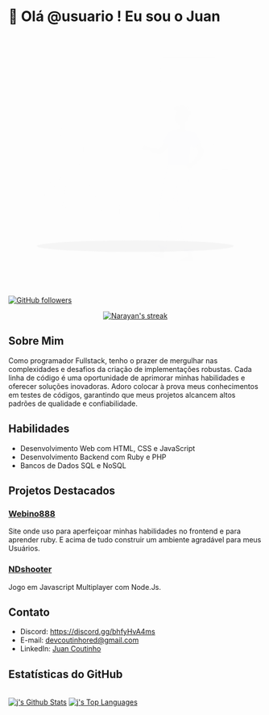 # 👋 Olá @usuario ! Eu sou o Juan


<svg class="animated" id="freepik_stories-cloud-sync" xmlns="http://www.w3.org/2000/svg" viewBox="0 0 500 500" version="1.1" xmlns:xlink="http://www.w3.org/1999/xlink" xmlns:svgjs="http://svgjs.com/svgjs"><style>svg#freepik_stories-cloud-sync:not(.animated) .animable {opacity: 0;}svg#freepik_stories-cloud-sync.animated #freepik--background-complete--inject-8 {animation: 1s 1 forwards cubic-bezier(.36,-0.01,.5,1.38) slideDown;animation-delay: 0s;}svg#freepik_stories-cloud-sync.animated #freepik--cloud-2--inject-8 {animation: 1.5s 1 forwards cubic-bezier(.36,-0.01,.5,1.38) slideDown;animation-delay: 0s;}svg#freepik_stories-cloud-sync.animated #freepik--Character--inject-8 {animation: 1s 1 forwards cubic-bezier(.36,-0.01,.5,1.38) slideUp;animation-delay: 0s;}svg#freepik_stories-cloud-sync.animated #freepik--cloud-1--inject-8 {animation: 1.5s 1 forwards cubic-bezier(.36,-0.01,.5,1.38) slideDown;animation-delay: 0s;}            @keyframes slideDown {                0% {                    opacity: 0;                    transform: translateY(-30px);                }                100% {                    opacity: 1;                    transform: translateY(0);                }            }                    @keyframes slideUp {                0% {                    opacity: 0;                    transform: translateY(30px);                }                100% {                    opacity: 1;                    transform: inherit;                }            }        </style><g id="freepik--background-complete--inject-8" class="animable" style="transform-origin: 250px 226.5px;"><rect y="382.4" width="500" height="0.25" style="fill: rgb(235, 235, 235); transform-origin: 250px 382.525px;" id="el0q5pdkjbvehg" class="animable"></rect><rect x="53.79" y="391.21" width="41.21" height="0.25" style="fill: rgb(235, 235, 235); transform-origin: 74.395px 391.335px;" id="ela19j5h019j" class="animable"></rect><rect x="137.67" y="389.21" width="41.33" height="0.25" style="fill: rgb(235, 235, 235); transform-origin: 158.335px 389.335px;" id="elu943peawgr" class="animable"></rect><rect x="222.78" y="389.21" width="10" height="0.25" style="fill: rgb(235, 235, 235); transform-origin: 227.78px 389.335px;" id="elbrahoueye4l" class="animable"></rect><rect x="86.58" y="397.75" width="46.25" height="0.25" style="fill: rgb(235, 235, 235); transform-origin: 109.705px 397.875px;" id="ell6gqbwem9p" class="animable"></rect><rect x="271.2" y="391.08" width="21.6" height="0.25" style="fill: rgb(235, 235, 235); transform-origin: 282px 391.205px;" id="el8w6lezly9fl" class="animable"></rect><rect x="301.7" y="391.08" width="27.93" height="0.25" style="fill: rgb(235, 235, 235); transform-origin: 315.665px 391.205px;" id="el8r9scz8u3vn" class="animable"></rect><rect x="401.89" y="395.31" width="62.44" height="0.25" style="fill: rgb(235, 235, 235); transform-origin: 433.11px 395.435px;" id="elfoas4zl6bwm" class="animable"></rect><path d="M237,337.8H43.91a5.71,5.71,0,0,1-5.7-5.71V60.66A5.71,5.71,0,0,1,43.91,55H237a5.71,5.71,0,0,1,5.71,5.71V332.09A5.71,5.71,0,0,1,237,337.8ZM43.91,55.2a5.46,5.46,0,0,0-5.45,5.46V332.09a5.46,5.46,0,0,0,5.45,5.46H237a5.47,5.47,0,0,0,5.46-5.46V60.66A5.47,5.47,0,0,0,237,55.2Z" style="fill: rgb(235, 235, 235); transform-origin: 140.46px 196.4px;" id="elovs5rlmgru" class="animable"></path><path d="M453.31,337.8H260.21a5.72,5.72,0,0,1-5.71-5.71V60.66A5.72,5.72,0,0,1,260.21,55h193.1A5.71,5.71,0,0,1,459,60.66V332.09A5.71,5.71,0,0,1,453.31,337.8ZM260.21,55.2a5.47,5.47,0,0,0-5.46,5.46V332.09a5.47,5.47,0,0,0,5.46,5.46h193.1a5.47,5.47,0,0,0,5.46-5.46V60.66a5.47,5.47,0,0,0-5.46-5.46Z" style="fill: rgb(235, 235, 235); transform-origin: 356.75px 196.4px;" id="eli4pajqs9n09" class="animable"></path><g id="el95sryrc7ol5"><rect x="305.33" y="75.07" width="103.09" height="132.46" style="fill: rgb(230, 230, 230); transform-origin: 356.875px 141.3px; transform: rotate(180deg);" class="animable"></rect></g><g id="elcaqmhdnu3w"><rect x="300.25" y="75.07" width="107.45" height="132.46" style="fill: rgb(240, 240, 240); transform-origin: 353.975px 141.3px; transform: rotate(180deg);" class="animable"></rect></g><g id="elom2lxwz7r9"><rect x="305.33" y="207.53" width="103.09" height="4.72" style="fill: rgb(230, 230, 230); transform-origin: 356.875px 209.89px; transform: rotate(180deg);" class="animable"></rect></g><g id="el9twkuzz9wdf"><rect x="291.79" y="207.53" width="107.45" height="4.72" style="fill: rgb(240, 240, 240); transform-origin: 345.515px 209.89px; transform: rotate(180deg);" class="animable"></rect></g><g id="el9kgc8g4amjw"><rect x="294.85" y="94.68" width="118.24" height="93.23" style="fill: rgb(250, 250, 250); transform-origin: 353.97px 141.295px; transform: rotate(90deg);" class="animable"></rect></g><polygon points="369.42 200.41 358.03 82.18 338.33 82.18 349.72 200.41 369.42 200.41" style="fill: rgb(255, 255, 255); transform-origin: 353.875px 141.295px;" id="elsy4jny08t9" class="animable"></polygon><path d="M397.29,160.34a.55.55,0,0,0,.55-.55v-73a.55.55,0,0,0-.55-.54.54.54,0,0,0-.54.54v73A.55.55,0,0,0,397.29,160.34Z" style="fill: rgb(240, 240, 240); transform-origin: 397.295px 123.295px;" id="eltjtda4yfa7f" class="animable"></path><polygon points="345.49 200.41 334.1 82.18 326.42 82.18 337.8 200.41 345.49 200.41" style="fill: rgb(255, 255, 255); transform-origin: 335.955px 141.295px;" id="elkq3lpeci0al" class="animable"></polygon><g id="eleqirb5z3re9"><rect x="248.69" y="140.84" width="118.24" height="0.9" style="fill: rgb(230, 230, 230); transform-origin: 307.81px 141.29px; transform: rotate(90deg);" class="animable"></rect></g><g id="el54wfndjxw2u"><polygon points="298.57 91.46 403.31 91.46 403.96 84.94 299.22 84.94 298.57 91.46" style="fill: rgb(224, 224, 224); opacity: 0.5; transform-origin: 351.265px 88.2px;" class="animable"></polygon></g><g id="el1xzs5vs6cieh"><polygon points="298.57 102.17 403.31 102.17 403.96 95.66 299.22 95.66 298.57 102.17" style="fill: rgb(224, 224, 224); opacity: 0.5; transform-origin: 351.265px 98.915px;" class="animable"></polygon></g><g id="eldw2itq2sqwu"><polygon points="298.57 112.88 403.31 112.88 403.96 106.37 299.22 106.37 298.57 112.88" style="fill: rgb(224, 224, 224); opacity: 0.5; transform-origin: 351.265px 109.625px;" class="animable"></polygon></g><g id="elp3x6v0j5eb"><polygon points="298.57 123.6 403.31 123.6 403.96 117.08 299.22 117.08 298.57 123.6" style="fill: rgb(224, 224, 224); opacity: 0.5; transform-origin: 351.265px 120.34px;" class="animable"></polygon></g><g id="ell8w0wzwkol"><polygon points="298.57 134.31 403.31 134.31 403.96 127.79 299.22 127.79 298.57 134.31" style="fill: rgb(224, 224, 224); opacity: 0.5; transform-origin: 351.265px 131.05px;" class="animable"></polygon></g><g id="elhbpek8on3p"><polygon points="298.57 145.02 403.31 145.02 403.96 138.5 299.22 138.5 298.57 145.02" style="fill: rgb(224, 224, 224); opacity: 0.5; transform-origin: 351.265px 141.76px;" class="animable"></polygon></g><g id="eln2jjhfrujbi"><rect x="218.96" y="296.11" width="15.91" height="86.29" style="fill: rgb(230, 230, 230); transform-origin: 226.915px 339.255px; transform: rotate(180deg);" class="animable"></rect></g><polygon points="223.73 382.4 218.96 382.4 218.96 365.89 228.73 365.89 223.73 382.4" style="fill: rgb(240, 240, 240); transform-origin: 223.845px 374.145px;" id="el98pj1yb7ubd" class="animable"></polygon><g id="elwzykvy718lk"><rect x="417.2" y="296.11" width="15.91" height="86.29" style="fill: rgb(230, 230, 230); transform-origin: 425.155px 339.255px; transform: rotate(180deg);" class="animable"></rect></g><g id="elyt2cpork23"><rect x="218.96" y="296.11" width="202.4" height="76.15" style="fill: rgb(240, 240, 240); transform-origin: 320.16px 334.185px; transform: rotate(180deg);" class="animable"></rect></g><polygon points="416.59 382.4 421.36 382.4 421.36 365.89 411.59 365.89 416.59 382.4" style="fill: rgb(240, 240, 240); transform-origin: 416.475px 374.145px;" id="el0bc5sozu3n8o" class="animable"></polygon><g id="elz8nug9c6pub"><rect x="222.66" y="301.47" width="195" height="30.47" style="fill: rgb(230, 230, 230); transform-origin: 320.16px 316.705px; transform: rotate(180deg);" class="animable"></rect></g><path d="M251.24,310.94H385.88c4.65,0,9.1-3.76,12.3-10.4H238.94C242.14,307.18,246.59,310.94,251.24,310.94Z" style="fill: rgb(240, 240, 240); transform-origin: 318.56px 305.74px;" id="elyswltj1sdxh" class="animable"></path><g id="eloxuqd5wxsqb"><rect x="222.66" y="336.87" width="195" height="30.47" style="fill: rgb(230, 230, 230); transform-origin: 320.16px 352.105px; transform: rotate(180deg);" class="animable"></rect></g><path d="M251.24,346.34H385.88c4.65,0,9.1-3.76,12.3-10.4H238.94C242.14,342.58,246.59,346.34,251.24,346.34Z" style="fill: rgb(240, 240, 240); transform-origin: 318.56px 341.14px;" id="ellopjr9ngn4k" class="animable"></path><path d="M375.57,274.89c2.48-2.42-.14-5.71,3.18-8s.48-5.85.59-9.09,4.47-3.77,5.71-7.54c.52-1.58-.09-3.55-1-5.31a6.06,6.06,0,0,0-9.84-1.49c-.13.15-.26.31-.38.48-2.47,3.29-.05,6.46-2.8,8.68s-7.68,2.67-7.52,6.37-3.57,4-5.56,6.87c-1.22,1.76-.29,4.67.61,6.65a6,6,0,0,0,3.21,3.09C365.11,276.91,371.59,278.78,375.57,274.89Z" style="fill: rgb(235, 235, 235); transform-origin: 371.303px 259.391px;" id="el1sc6h5a2gal" class="animable"></path><path d="M381.08,283.63c4.18-1.76,2.55-7,7.74-8.3s3.38-6.92,5.09-10.84S401.17,262,404.5,258c2.06-2.48,1.52-7.19.81-10.44a5.31,5.31,0,0,0-4.92-4.17,11.42,11.42,0,0,0-6.54,1.5c-4.59,2.85-3.16,7.88-7.58,9.27s-10.68-.41-12.26,4.19-6.29,3.2-10.1,5.73c-2.72,1.82-2.62,7-2.34,9.73a5.29,5.29,0,0,0,1.49,3.17C366,280,373.71,286.74,381.08,283.63Z" style="fill: rgb(224, 224, 224); transform-origin: 383.69px 263.895px;" id="eldawks9p6noo" class="animable"></path><path d="M377.73,262.42c2.74-2.1,5.62,1,8.41-2s5.85.38,9.08.73,4.37-3.88,8.29-4.57c1.63-.28,3.49.6,5.11,1.74a6,6,0,0,1,.05,9.94c-.16.11-.34.22-.52.32-3.61,2-6.4-.89-9,1.51s-3.75,7.21-7.39,6.52-4.49,3-7.6,4.52c-1.92,1-4.67-.39-6.5-1.56a6,6,0,0,1-2.59-3.62C374.22,272.49,373.3,265.81,377.73,262.42Z" style="fill: rgb(235, 235, 235); transform-origin: 392.823px 269px;" id="ellteqm1k4a9" class="animable"></path><path d="M348,266.8s.87,29.31,34.23,29.31,34.22-29.31,34.22-29.31Z" style="fill: rgb(245, 245, 245); transform-origin: 382.225px 281.455px;" id="elu2753cha0zh" class="animable"></path><rect x="69.62" y="295.59" width="101.93" height="12.57" style="fill: rgb(235, 235, 235); transform-origin: 120.585px 301.875px;" id="el1r16zm8vfpr" class="animable"></rect><path d="M122,267.27h0a9.16,9.16,0,0,1-7.1-10.85L124,212.65a9.17,9.17,0,0,1,10.85-7.1h0A9.16,9.16,0,0,1,142,216.4l-9.15,43.77A9.15,9.15,0,0,1,122,267.27Z" style="fill: rgb(240, 240, 240); transform-origin: 128.449px 236.412px;" id="elcwv9taghnx5" class="animable"></path><path d="M116.46,266.31h0a7.84,7.84,0,0,1-8.93-6.57l-5.72-37.82a7.85,7.85,0,0,1,6.58-8.93h0a7.85,7.85,0,0,1,8.93,6.58L123,257.39A7.83,7.83,0,0,1,116.46,266.31Z" style="fill: rgb(240, 240, 240); transform-origin: 112.406px 239.651px;" id="elvqiezf183l" class="animable"></path><polygon points="137.62 295.59 103.54 295.59 96.44 255.03 144.72 255.03 137.62 295.59" style="fill: rgb(230, 230, 230); transform-origin: 120.58px 275.31px;" id="elfuitia2szn5" class="animable"></polygon><rect x="93.85" y="249.24" width="53.47" height="11.58" style="fill: rgb(224, 224, 224); transform-origin: 120.585px 255.03px;" id="el00q5kpris1cw" class="animable"></rect><polygon points="187.37 382.4 151.74 308.16 137.39 308.16 181.92 382.4 187.37 382.4" style="fill: rgb(224, 224, 224); transform-origin: 162.38px 345.28px;" id="elkqkx2rkuq7g" class="animable"></polygon><polygon points="53.79 382.4 89.42 308.16 103.77 308.16 59.24 382.4 53.79 382.4" style="fill: rgb(224, 224, 224); transform-origin: 78.78px 345.28px;" id="elft1xdnhbk7f" class="animable"></polygon><polygon points="103.77 382.4 116.24 308.16 130.59 308.16 109.22 382.4 103.77 382.4" style="fill: rgb(224, 224, 224); transform-origin: 117.18px 345.28px;" id="elrjqa2d313ir" class="animable"></polygon><rect x="70.8" y="86.26" width="139.33" height="77.81" style="fill: rgb(230, 230, 230); transform-origin: 140.465px 125.165px;" id="elqld9tog6zha" class="animable"></rect><rect x="69.46" y="86.26" width="139.33" height="77.81" style="fill: rgb(245, 245, 245); transform-origin: 139.125px 125.165px;" id="elt7hb48qi9a9" class="animable"></rect><g id="eltifyxjhgzhr"><rect x="110.22" y="65.5" width="57.81" height="119.33" style="fill: rgb(255, 255, 255); transform-origin: 139.125px 125.165px; transform: rotate(90deg);" class="animable"></rect></g><g id="el8zyqhjtu92b"><rect x="51.21" y="124.51" width="57.81" height="1.31" style="fill: rgb(230, 230, 230); transform-origin: 80.115px 125.165px; transform: rotate(90deg);" class="animable"></rect></g><g id="elfflxp98xyrk"><rect x="88.35" y="105.47" width="39.7" height="20.42" style="fill: rgb(245, 245, 245); transform-origin: 108.2px 115.68px; transform: rotate(-3.66deg);" class="animable"></rect></g><g id="el2k2x1q01ih2"><rect x="89.73" y="126.98" width="39.7" height="20.42" style="fill: rgb(245, 245, 245); transform-origin: 109.58px 137.19px; transform: rotate(-3.43363deg);" class="animable"></rect></g><g id="el2ntlcn7d9w"><rect x="129.68" y="106.11" width="26.16" height="28.93" style="fill: rgb(245, 245, 245); transform-origin: 142.76px 120.575px; transform: rotate(-3.66deg);" class="animable"></rect></g><g id="elzec4qbbj6p"><rect x="156.96" y="109.07" width="26.16" height="17.12" style="fill: rgb(245, 245, 245); transform-origin: 170.04px 117.63px; transform: rotate(-3.66deg);" class="animable"></rect></g><g id="elf827f58ujrq"><rect x="169.5" y="114.88" width="11.76" height="34.94" style="fill: rgb(245, 245, 245); transform-origin: 175.38px 132.35px; transform: rotate(86.34deg);" class="animable"></rect></g></g><g id="freepik--Shadow--inject-8" class="animable" style="transform-origin: 250px 416.24px;"><ellipse id="freepik--path--inject-8" cx="250" cy="416.24" rx="193.89" ry="11.32" style="fill: rgb(245, 245, 245); transform-origin: 250px 416.24px;" class="animable"></ellipse></g><g id="freepik--cloud-2--inject-8" class="animable" style="transform-origin: 335.958px 254.473px;"><path d="M385.72,230.73l-1,0a46.51,46.51,0,0,0-79.7-.53,17.35,17.35,0,0,0-27.75,13.91c0,.55,0,1.1.08,1.64A27.63,27.63,0,0,0,278.87,301H385.72a35.13,35.13,0,1,0,0-70.25Z" style="fill: rgb(64, 123, 255); transform-origin: 335.958px 254.473px;" id="el0uzuf5ytl7z" class="animable"></path><g id="el9gqehpckoss"><path d="M385.72,230.73l-1,0a46.51,46.51,0,0,0-79.7-.53,17.35,17.35,0,0,0-27.75,13.91c0,.55,0,1.1.08,1.64A27.63,27.63,0,0,0,278.87,301H385.72a35.13,35.13,0,1,0,0-70.25Z" style="opacity: 0.5; transform-origin: 335.958px 254.473px;" class="animable"></path></g></g><g id="freepik--Character--inject-8" class="animable" style="transform-origin: 323.977px 261.747px;"><polygon points="305.54 402.69 297.96 400.61 300.78 382.49 308.36 384.58 305.54 402.69" style="fill: rgb(127, 62, 59); transform-origin: 303.16px 392.59px;" id="elvzhp3iostb" class="animable"></polygon><polygon points="361.49 407.73 353.63 407.73 351.67 389.52 359.53 389.52 361.49 407.73" style="fill: rgb(127, 62, 59); transform-origin: 356.58px 398.625px;" id="ellfzbvcwv5vf" class="animable"></polygon><path d="M353,406.82h9.59a.69.69,0,0,1,.67.54l1.55,7a1.16,1.16,0,0,1-1.15,1.4c-3.09-.05-5.34-.24-9.22-.24-2.39,0-9.6.25-12.9.25s-3.73-3.26-2.38-3.56c6.06-1.32,10.62-3.15,12.56-4.89A1.9,1.9,0,0,1,353,406.82Z" style="fill: rgb(38, 50, 56); transform-origin: 351.639px 411.295px;" id="elp86enzaxt4" class="animable"></path><path d="M298.26,399.74l8.28,2.28a.7.7,0,0,1,.5.7l-.36,7.15a1.15,1.15,0,0,1-1.46,1.05c-3-.88-7.24-2.24-11-3.27-4.39-1.21-8.24-2-13.39-3.44-3.11-.86-3.11-4.24-1.73-4.17,6.29.34,11.17,1.54,17.17-.21A3.64,3.64,0,0,1,298.26,399.74Z" style="fill: rgb(38, 50, 56); transform-origin: 292.629px 405.303px;" id="eld7f8tzh07yl" class="animable"></path><path d="M329.22,169.22c-2.91,5.05-6,9.85-9.19,14.63s-6.67,9.43-10.44,14c-1,1.12-1.93,2.26-3,3.36l-.78.84-.41.44a7.66,7.66,0,0,1-1.07.93,9.75,9.75,0,0,1-4.07,1.73,17.75,17.75,0,0,1-5.87-.06,32.79,32.79,0,0,1-4.71-1.11,72.38,72.38,0,0,1-16.15-7.48L276,191.1a142.69,142.69,0,0,0,15.82,3.69,35.24,35.24,0,0,0,3.64.34,7.27,7.27,0,0,0,2.58-.26c.2-.07.14-.16-.22.06a1.67,1.67,0,0,0-.28.22l.29-.35.61-.76c.84-1,1.63-2.1,2.44-3.14,3.2-4.35,6.27-9,9.26-13.62s6-9.42,8.83-14.09Z" style="fill: rgb(127, 62, 59); transform-origin: 301.375px 184.278px;" id="el2a0d9xc3101" class="animable"></path><path d="M332.12,163.45c2.88,6.94-12.19,27.16-12.19,27.16l-15.27-9.34s4.58-9.94,9.6-18.27C317.7,157.29,328.87,155.61,332.12,163.45Z" style="fill: rgb(64, 123, 255); transform-origin: 318.573px 174.372px;" id="eldz5sbjtgohr" class="animable"></path><g id="eltd5seqzpqw"><path d="M322.08,165.08,328.56,177a121.17,121.17,0,0,1-8.63,13.6l-8.19-5C313.41,179.9,317.1,169.11,322.08,165.08Z" style="opacity: 0.2; transform-origin: 320.15px 177.84px;" class="animable"></path></g><path d="M274.89,190.76l-6.42-2.15,3.39,9.91a8.45,8.45,0,0,0,6.49-2.33l-.4-2.59A3.34,3.34,0,0,0,274.89,190.76Z" style="fill: rgb(127, 62, 59); transform-origin: 273.41px 193.577px;" id="el2jhwo56vqku" class="animable"></path><polygon points="264.61 190.61 262.88 196.38 271.86 198.52 268.47 188.61 264.61 190.61" style="fill: rgb(127, 62, 59); transform-origin: 267.37px 193.565px;" id="el9bh82u40ba4" class="animable"></polygon><g id="elnaiuaa3lo78"><polygon points="300.78 382.5 299.33 391.83 306.91 393.92 308.37 384.59 300.78 382.5" style="opacity: 0.2; transform-origin: 303.85px 388.21px;" class="animable"></polygon></g><g id="elapbxzg92jxd"><polygon points="359.53 389.53 351.67 389.53 352.68 398.92 360.55 398.92 359.53 389.53" style="opacity: 0.2; transform-origin: 356.11px 394.225px;" class="animable"></polygon></g><path d="M364.17,161.3a177.3,177.3,0,0,0-5,25.87c-.75,6.09-1.19,11.9-1.47,17.18-.65,12.36-.38,21.78-.75,25-6.15-.42-29.32-2-41.95-2.92-5.13-40.14,3.13-62.81,4.88-67.05a1.46,1.46,0,0,1,1.08-.87,84.72,84.72,0,0,1,9.27-1.1c.72,0,1.44-.07,2.17-.08a155,155,0,0,1,17.84,1.24c1.12.13,2.26.3,3.36.48C359.23,159.93,364.17,161.3,364.17,161.3Z" style="fill: rgb(64, 123, 255); transform-origin: 338.757px 193.34px;" id="eljapfci4ddy" class="animable"></path><g id="eljh4y4uc246"><path d="M353.58,172.62a33.18,33.18,0,0,0,5.19,18.18c.12-1.2.26-2.41.41-3.63.56-4.58,1.28-9.32,2.24-14.11Z" style="opacity: 0.2; transform-origin: 357.499px 181.71px;" class="animable"></path></g><path d="M349.88,138.33c-1.52,5.67-3.38,16.1.37,20.21a17.87,17.87,0,0,1-14.13,4.51c-4.93-.45-4.94-3.92-3.71-5.75,6.51-1.08,6.68-5.84,5.87-10.38Z" style="fill: rgb(127, 62, 59); transform-origin: 340.99px 150.753px;" id="eleoqnk3yyvd6" class="animable"></path><g id="el0vwp7woyl5wb"><path d="M345.15,141.84l-6.86,5.07a19.75,19.75,0,0,1,.33,3.21c2.47-.18,6-2.63,6.45-5.17A8.5,8.5,0,0,0,345.15,141.84Z" style="opacity: 0.2; transform-origin: 341.773px 145.98px;" class="animable"></path></g><path d="M351.17,129.75c-1,7.73-1.22,12.31-5.43,16-6.32,5.59-15.66,1.36-17-6.53-1.18-7.1.69-18.56,8.51-21.12A10.65,10.65,0,0,1,351.17,129.75Z" style="fill: rgb(127, 62, 59); transform-origin: 339.85px 132.925px;" id="el3gwqvk1lhdc" class="animable"></path><path d="M349.63,136.56c-3.07-2.45-4.33-18.75,3.19-18C359.24,119.11,366.28,127.51,349.63,136.56Z" style="fill: rgb(38, 50, 56); transform-origin: 353.577px 127.547px;" id="elt0p20w9lqq8" class="animable"></path><path d="M351,122.89c-9.72,2.61-30.39-4.25-24.78-10.11C333.72,104.94,347.33,116.89,351,122.89Z" style="fill: rgb(38, 50, 56); transform-origin: 338.135px 116.829px;" id="elz06uw4do36a" class="animable"></path><path d="M355.14,124.94c-7.86-1.15-24.16-16.36-15.7-17.16C350.11,106.77,354.36,119.44,355.14,124.94Z" style="fill: rgb(38, 50, 56); transform-origin: 346.105px 116.331px;" id="elu7d1sy03rp9" class="animable"></path><path d="M353.69,120.38h-.08a.5.5,0,0,1-.42-.57,18.24,18.24,0,0,0-.61-7.14.5.5,0,0,1,1-.28,19.24,19.24,0,0,1,.64,7.58A.5.5,0,0,1,353.69,120.38Z" style="fill: rgb(38, 50, 56); transform-origin: 353.454px 116.197px;" id="elnpvb8b58hm" class="animable"></path><path d="M354.08,138.56a7.41,7.41,0,0,1-4.84,2.94c-2.57.38-3.53-2-2.55-4.26.89-2,3.3-4.68,5.75-4S355.48,136.6,354.08,138.56Z" style="fill: rgb(127, 62, 59); transform-origin: 350.569px 137.336px;" id="elbunpowxpllp" class="animable"></path><path d="M297,389.3l12.84,3.53s9.18-49.27,11.48-73.66c.7-7.42,2.66-17.76,5.13-28.82,3.11-13.93,7-29,10.22-40.8,3.37-12.43,5.94-21.22,5.94-21.22L315,226.4s-16.72,65.21-17.53,89.2C296.62,340.54,297,389.3,297,389.3Z" style="fill: rgb(64, 123, 255); transform-origin: 319.763px 309.615px;" id="elw2gxxws21dr" class="animable"></path><g id="el4aweyisk1dn"><path d="M297,389.3l12.84,3.53s9.18-49.27,11.48-73.66c.7-7.42,2.66-17.76,5.13-28.82,3.11-13.93,7-29,10.22-40.8,3.37-12.43,5.94-21.22,5.94-21.22L315,226.4s-16.72,65.21-17.53,89.2C296.62,340.54,297,389.3,297,389.3Z" style="fill: rgb(250, 250, 250); opacity: 0.7; transform-origin: 319.763px 309.615px;" class="animable"></path></g><g id="eleztnse0l53p"><path d="M326.42,290.35c3.11-13.93,7-29,10.22-40.8l-2.86-6.17C326.93,251.51,325.09,276.68,326.42,290.35Z" style="opacity: 0.2; transform-origin: 331.329px 266.865px;" class="animable"></path></g><path d="M329.88,227.44s3,67.32,6.3,90.12c3.63,25,12.87,79.54,12.87,79.54h14.4s-4.11-52-6.87-76.43c-3.15-27.85.38-91.34.38-91.34Z" style="fill: rgb(64, 123, 255); transform-origin: 346.665px 312.27px;" id="el314oe7hh61q" class="animable"></path><g id="el50zz1lhzack"><path d="M329.88,227.44s3,67.32,6.3,90.12c3.63,25,12.87,79.54,12.87,79.54h14.4s-4.11-52-6.87-76.43c-3.15-27.85.38-91.34.38-91.34Z" style="fill: rgb(250, 250, 250); opacity: 0.7; transform-origin: 346.665px 312.27px;" class="animable"></path></g><polygon points="347.32 397.41 364.28 397.41 364.28 392.34 345.32 392.01 347.32 397.41" style="fill: rgb(64, 123, 255); transform-origin: 354.8px 394.71px;" id="el1uaxkbd37tl" class="animable"></polygon><polygon points="295.28 389.15 310.57 393.37 311.94 388.43 294.91 383.46 295.28 389.15" style="fill: rgb(64, 123, 255); transform-origin: 303.425px 388.415px;" id="elf0zb0pyazf" class="animable"></polygon><path d="M339.23,131.1c0,.63-.41,1.12-.83,1.09s-.71-.57-.67-1.2.42-1.12.83-1.09S339.27,130.46,339.23,131.1Z" style="fill: rgb(38, 50, 56); transform-origin: 338.48px 131.045px;" id="el08rg36hw6edt" class="animable"></path><path d="M332.08,130.6c-.05.63-.42,1.12-.83,1.09s-.71-.57-.67-1.2.42-1.12.83-1.09S332.12,130,332.08,130.6Z" style="fill: rgb(38, 50, 56); transform-origin: 331.33px 130.545px;" id="elj7sklbq67o9" class="animable"></path><path d="M334.33,131.07a22.57,22.57,0,0,1-3.4,5.2,3.67,3.67,0,0,0,3,.78Z" style="fill: rgb(99, 15, 15); transform-origin: 332.63px 134.09px;" id="eljoyz4lnm3y" class="animable"></path><path d="M341.61,128.94a.39.39,0,0,1-.35-.17,3,3,0,0,0-2.29-1.41.37.37,0,1,1,0-.74,3.69,3.69,0,0,1,2.91,1.74.37.37,0,0,1-.1.52A.58.58,0,0,1,341.61,128.94Z" style="fill: rgb(38, 50, 56); transform-origin: 340.273px 127.78px;" id="elcg8qvqdiuk" class="animable"></path><path d="M336.68,140.14h0a5.71,5.71,0,0,0,4.63-2.52.19.19,0,0,0-.07-.27.19.19,0,0,0-.27.07,5.47,5.47,0,0,1-4.31,2.32.19.19,0,0,0-.19.21A.19.19,0,0,0,336.68,140.14Z" style="fill: rgb(38, 50, 56); transform-origin: 338.905px 138.73px;" id="el6c0bok4k5s8" class="animable"></path><path d="M329.19,127.92a.38.38,0,0,1-.37-.56,3.69,3.69,0,0,1,2.82-1.9.37.37,0,0,1,.39.35.38.38,0,0,1-.35.39h0a3,3,0,0,0-2.21,1.54A.38.38,0,0,1,329.19,127.92Z" style="fill: rgb(38, 50, 56); transform-origin: 330.402px 126.691px;" id="elgcg1jrl68re" class="animable"></path><path d="M350.38,408.2a2.4,2.4,0,0,1-1.52-.4,1.12,1.12,0,0,1-.38-1,.56.56,0,0,1,.32-.52c.87-.45,3.41,1.11,3.69,1.29a.17.17,0,0,1,.09.18.21.21,0,0,1-.14.16A9.41,9.41,0,0,1,350.38,408.2Zm-1.17-1.63a.43.43,0,0,0-.24.05c-.05,0-.11.07-.12.22a.77.77,0,0,0,.25.67,3.82,3.82,0,0,0,2.8.14A7.63,7.63,0,0,0,349.21,406.57Z" style="fill: rgb(64, 123, 255); transform-origin: 350.526px 407.203px;" id="el8vchof42lyf" class="animable"></path><path d="M352.39,407.92l-.09,0c-.81-.44-2.38-2.17-2.22-3a.61.61,0,0,1,.6-.49,1,1,0,0,1,.79.24c.91.74,1.1,3,1.11,3.11a.2.2,0,0,1-.09.17A.17.17,0,0,1,352.39,407.92Zm-1.58-3.19h-.09c-.24,0-.26.14-.27.19-.1.51.9,1.82,1.71,2.43a4.41,4.41,0,0,0-.93-2.46A.64.64,0,0,0,350.81,404.73Z" style="fill: rgb(64, 123, 255); transform-origin: 351.324px 406.186px;" id="el4k32j5d4fl" class="animable"></path><path d="M297.23,400.58h0c-1.29-.09-3.55-.39-4.17-1.36a1,1,0,0,1-.1-1,.58.58,0,0,1,.43-.4c1.05-.24,3.68,2.13,4,2.4a.2.2,0,0,1,0,.21A.17.17,0,0,1,297.23,400.58Zm-3.73-2.36h-.05a.21.21,0,0,0-.17.17.64.64,0,0,0,.06.63c.35.54,1.58,1,3.33,1.14C295.61,399.25,294.11,398.15,293.5,398.22Z" style="fill: rgb(64, 123, 255); transform-origin: 295.145px 399.191px;" id="elhv29npunvqt" class="animable"></path><path d="M297.23,400.58a.18.18,0,0,1-.14,0c-.8-.66-2.16-2.8-1.79-3.62.09-.19.31-.4.81-.32a1.36,1.36,0,0,1,.91.59c.75,1.05.39,3.15.37,3.24a.16.16,0,0,1-.12.14Zm-1.4-3.62a.21.21,0,0,0-.19.12c-.22.49.65,2.11,1.43,2.93a4.33,4.33,0,0,0-.35-2.61,1,1,0,0,0-.67-.43A.86.86,0,0,0,295.83,397Z" style="fill: rgb(64, 123, 255); transform-origin: 296.366px 398.616px;" id="elqpmj0giuwnb" class="animable"></path><path d="M365.36,165.55a170.67,170.67,0,0,1,10.19,14.25,125.25,125.25,0,0,1,8.61,15.55,10,10,0,0,1,.91,4.42,13.06,13.06,0,0,1-.5,3.35,24.36,24.36,0,0,1-2.08,5,51.34,51.34,0,0,1-5.3,7.67,96.43,96.43,0,0,1-12.46,12.53l-4.24-4.11c1.62-2.21,3.32-4.48,4.88-6.76s3.12-4.57,4.52-6.87a50.59,50.59,0,0,0,3.63-6.84,13.38,13.38,0,0,0,.93-3,3,3,0,0,0,0-.87c0-.15-.09,0,0,.28-1.29-2.31-2.72-4.62-4.17-6.92s-3-4.57-4.61-6.85c-3.17-4.51-6.48-9.08-9.74-13.43Z" style="fill: rgb(127, 62, 59); transform-origin: 370.502px 196.935px;" id="el8uhsjrkm32m" class="animable"></path><path d="M363.93,161.26c7.19,2.2,14.34,19.5,14.34,19.5L365.5,193.92s-7.62-9.91-12-18.57C348.68,165.91,355.22,158.6,363.93,161.26Z" style="fill: rgb(64, 123, 255); transform-origin: 365.067px 177.314px;" id="el35wtfaeazy5" class="animable"></path><path d="M363.24,223.14l-8-.24,3.91,9.25s6.84-1.31,6.56-5Z" style="fill: rgb(127, 62, 59); transform-origin: 360.479px 227.525px;" id="eluz5xgig9ge" class="animable"></path><polygon points="349.94 226.75 353.54 234.25 359.17 232.15 355.26 222.9 349.94 226.75" style="fill: rgb(127, 62, 59); transform-origin: 354.555px 228.575px;" id="eln9sfiatg5qd" class="animable"></polygon></g><g id="freepik--cloud-1--inject-8" class="animable" style="transform-origin: 209.046px 270.125px;"><path d="M160.37,214.6l-.48-.88c2.07-1.14,4.22-2.19,6.39-3.13l.4.92C164.54,212.44,162.41,213.48,160.37,214.6Z" style="fill: rgb(64, 123, 255); transform-origin: 163.285px 212.595px;" id="elpl5x1vlg0bo" class="animable"></path><path d="M143.27,227.49l-.71-.7a75.35,75.35,0,0,1,11.92-9.8l.55.84A74.74,74.74,0,0,0,143.27,227.49Z" style="fill: rgb(64, 123, 255); transform-origin: 148.795px 222.24px;" id="el9lvifwyivql" class="animable"></path><path d="M133,242.85c.5,0,1,0,1.51,0a71.28,71.28,0,0,1,122.14-.81,26.59,26.59,0,0,1,42.53,21.31c0,.85-.05,1.68-.13,2.51a42.34,42.34,0,0,1-2.31,84.61H133a53.83,53.83,0,1,1,0-107.66Z" style="fill: rgb(64, 123, 255); transform-origin: 209.046px 279.196px;" id="ellrv4vqes3bt" class="animable"></path><g id="el2dds61e3tda"><path d="M274.69,202.1l17,97.43a5.87,5.87,0,0,1-4.77,6.78l-61,10.64a5.85,5.85,0,0,1-6.78-4.77l-17-97.43Z" style="opacity: 0.2; transform-origin: 246.958px 259.569px;" class="animable"></path></g><path d="M301.43,287.36,278.71,198.1l-22.63-7.3L204.18,204a4.31,4.31,0,0,0-3.12,5.24l24.78,97.35a4.32,4.32,0,0,0,5.24,3.12l67.23-17.12A4.31,4.31,0,0,0,301.43,287.36Z" style="fill: rgb(255, 255, 255); transform-origin: 251.244px 250.32px;" id="el2qcqhiaqy07" class="animable"></path><path d="M230,310.86a5.33,5.33,0,0,1-5.16-4L200.08,209.5a5.32,5.32,0,0,1,3.85-6.47l51.9-13.21a1,1,0,0,1,.56,0l22.63,7.3a1,1,0,0,1,.67.72l22.72,89.25a5.34,5.34,0,0,1-3.85,6.47l-67.23,17.11A5.42,5.42,0,0,1,230,310.86Zm26-119L204.42,205a3.3,3.3,0,0,0-2.38,4l24.78,97.35a3.24,3.24,0,0,0,1.51,2,3.27,3.27,0,0,0,2.5.36l67.23-17.12a3.24,3.24,0,0,0,2-1.51,3.27,3.27,0,0,0,.36-2.5l-22.58-88.72Z" style="fill: rgb(64, 123, 255); transform-origin: 251.243px 250.32px;" id="elmmll1u0xjr9" class="animable"></path><path d="M278.71,198.1l-22.63-7.3,11.29,11.84a4.31,4.31,0,0,0,6,.24Z" style="fill: rgb(224, 224, 224); transform-origin: 267.395px 197.39px;" id="elg45frvajjou" class="animable"></path><path d="M270.49,205a5.31,5.31,0,0,1-3.85-1.66l-11.29-11.85a1,1,0,0,1,1-1.65l22.63,7.3a1,1,0,0,1,.68.76,1,1,0,0,1-.32,1L274,203.63A5.28,5.28,0,0,1,270.49,205Zm-10.94-12,8.55,9a3.28,3.28,0,0,0,4.59.18l4-3.61Z" style="fill: rgb(64, 123, 255); transform-origin: 267.382px 197.401px;" id="elgbtdk2damso" class="animable"></path><path d="M253.25,267.84l10.69-10.42,1.18,4.64a13.25,13.25,0,0,0-8.61-25l-1.23-4.84a18.24,18.24,0,0,1,11.08,34.69l1.26,4.94Z" style="fill: rgb(64, 123, 255); transform-origin: 265.643px 251.751px;" id="ela20v14su6m" class="animable"></path><path d="M251,235.66l-10.68,10.43-1.18-4.64a13.25,13.25,0,0,0,8.61,25l1.23,4.83a18.24,18.24,0,0,1-11.09-34.68l-1.25-4.95Z" style="fill: rgb(64, 123, 255); transform-origin: 238.635px 251.743px;" id="elb1atfz4n2am" class="animable"></path></g><defs>     <filter id="active" height="200%">         <feMorphology in="SourceAlpha" result="DILATED" operator="dilate" radius="2"></feMorphology>                <feFlood flood-color="#32DFEC" flood-opacity="1" result="PINK"></feFlood>        <feComposite in="PINK" in2="DILATED" operator="in" result="OUTLINE"></feComposite>        <feMerge>            <feMergeNode in="OUTLINE"></feMergeNode>            <feMergeNode in="SourceGraphic"></feMergeNode>        </feMerge>    </filter>    <filter id="hover" height="200%">        <feMorphology in="SourceAlpha" result="DILATED" operator="dilate" radius="2"></feMorphology>                <feFlood flood-color="#ff0000" flood-opacity="0.5" result="PINK"></feFlood>        <feComposite in="PINK" in2="DILATED" operator="in" result="OUTLINE"></feComposite>        <feMerge>            <feMergeNode in="OUTLINE"></feMergeNode>            <feMergeNode in="SourceGraphic"></feMergeNode>        </feMerge>            <feColorMatrix type="matrix" values="0   0   0   0   0                0   1   0   0   0                0   0   0   0   0                0   0   0   1   0 "></feColorMatrix>    </filter></defs></svg>

[![GitHub followers](https://img.shields.io/github/followers/DevJuanzok4?label=Follow&style=social)](https://github.com/DevJuanzok4)



<p align="center">
    <a href="https://github.com/DevJuanzok4/github-readme-streak-stats">
        <img title="🔥 Get streak stats for your profile at git.io/streak-stats" alt="Narayan's streak" src="https://github-readme-streak-stats.herokuapp.com/?user=DevJuanzok4&theme=synthwave&hide_border=true&bg_color=0D1117"/>
    </a>
</p>

## Sobre Mim

Como programador Fullstack, tenho o prazer de mergulhar nas complexidades e desafios da criação de implementações robustas. Cada linha de código é uma oportunidade de aprimorar minhas habilidades e oferecer soluções inovadoras. Adoro colocar à prova meus conhecimentos em testes de códigos, garantindo que meus projetos alcancem altos padrões de qualidade e confiabilidade.

## Habilidades

- Desenvolvimento Web com HTML, CSS e JavaScript
- Desenvolvimento Backend com Ruby e PHP
- Bancos de Dados SQL e NoSQL

## Projetos Destacados

### [Webino888](https://github.com/DevJuanzok4/Site-Projeto-Webino888.Bet)

Site onde uso para aperfeiçoar minhas habilidades no frontend e para aprender ruby.
E acima de tudo construir um ambiente agradável para meus Usuários.

### [NDshooter](https://github.com/DevJuanzok4/NDshooter-Multiplayer-Game)

Jogo em Javascript Multiplayer com Node.Js.


## Contato

- Discord: https://discord.gg/bhfyHvA4ms
- E-mail: devcoutinhored@gmail.com
- LinkedIn: [Juan Coutinho](https://www.linkedin.com/in/juancoutinho/)


## Estatísticas do GitHub



  <br/>
    <a href="https://github.com/DevJuanzok4/github-readme-stats"><img alt="j's Github Stats" src="https://github-readme-stats.vercel.app/api?username=DevJuanzok4&show_icons=true&count_private=true&theme=synthwave&hide_border=true&bg_color=0D1117" /></a>
  <a href="https://github.com/DevJuanzok4/github-readme-stats"><img alt="j's Top Languages" src="https://github-readme-stats.vercel.app/api/top-langs/?username=DevJuanzok4&langs_count=8&count_private=true&layout=compact&theme=synthwave&hide_border=true&bg_color=0D1117" /></a>
  <br/>
 


<br/>
